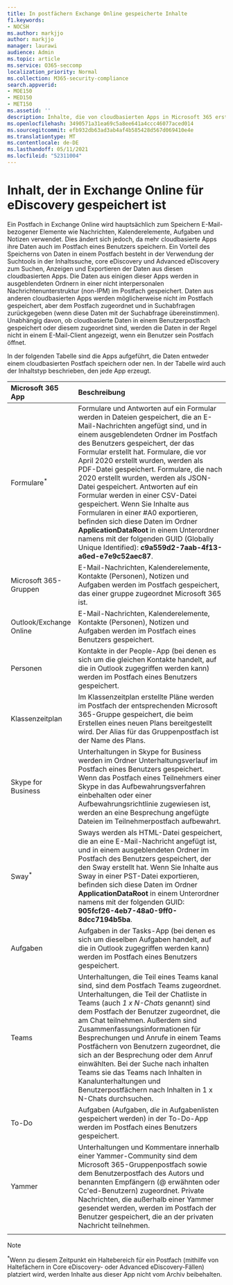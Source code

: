 ```yaml
---
title: In postfächern Exchange Online gespeicherte Inhalte
f1.keywords:
- NOCSH
ms.author: markjjo
author: markjjo
manager: laurawi
audience: Admin
ms.topic: article
ms.service: O365-seccomp
localization_priority: Normal
ms.collection: M365-security-compliance
search.appverid:
- MOE150
- MED150
- MET150
ms.assetid: ''
description: Inhalte, die von cloudbasierten Apps in Microsoft 365 erstellt werden, werden gespeichert oder dem Benutzerpostfach Exchange Online zugeordnet. Dieser Inhalt kann mithilfe von Microsoft eDiscovery-Tools durchsucht werden.
ms.openlocfilehash: 3490571a31ea69c5a8ee641a4ccc46077aced014
ms.sourcegitcommit: efb932db63ad3ab4af4b585428d567d069410e4e
ms.translationtype: MT
ms.contentlocale: de-DE
ms.lasthandoff: 05/11/2021
ms.locfileid: "52311004"
---
```

# <a name="content-stored-in-exchange-online-mailboxes-for-ediscovery"></a>Inhalt, der in Exchange Online für eDiscovery gespeichert ist

Ein Postfach in Exchange Online wird hauptsächlich zum Speichern E-Mail-bezogener Elemente wie Nachrichten, Kalenderelemente, Aufgaben und Notizen verwendet. Dies ändert sich jedoch, da mehr cloudbasierte Apps ihre Daten auch im Postfach eines Benutzers speichern. Ein Vorteil des Speicherns von Daten in einem Postfach besteht in der Verwendung der Suchtools in der Inhaltssuche, core eDiscovery und Advanced eDiscovery zum Suchen, Anzeigen und Exportieren der Daten aus diesen cloudbasierten Apps. Die Daten aus einigen dieser Apps werden in ausgeblendeten Ordnern in einer nicht interpersonalen Nachrichtenunterstruktur (non-IPM) im Postfach gespeichert. Daten aus anderen cloudbasierten Apps werden möglicherweise nicht _im_  Postfach gespeichert, aber dem Postfach zugeordnet und in Suchabfragen zurückgegeben (wenn diese Daten mit der Suchabfrage übereinstimmen). Unabhängig davon, ob cloudbasierte Daten in einem Benutzerpostfach gespeichert oder diesem zugeordnet sind, werden die Daten in der Regel nicht in einem E-Mail-Client angezeigt, wenn ein Benutzer sein Postfach öffnet.

In der folgenden Tabelle sind die Apps aufgeführt, die Daten entweder einem cloudbasierten Postfach speichern oder nen. In der Tabelle wird auch der Inhaltstyp beschrieben, den jede App erzeugt.

|Microsoft 365 App|Beschreibung|
|:---------|:---------|
|Formulare<sup>*</sup>|Formulare und Antworten auf ein Formular werden in Dateien gespeichert, die an E-Mail-Nachrichten angefügt sind, und in einem ausgeblendeten Ordner im Postfach des Benutzers gespeichert, der das Formular erstellt hat. Formulare, die vor April 2020 erstellt wurden, werden als PDF-Datei gespeichert. Formulare, die nach 2020 erstellt wurden, werden als JSON-Datei gespeichert.  Antworten auf ein Formular werden in einer CSV-Datei gespeichert. Wenn Sie Inhalte aus Formularen in einer #A0 exportieren, befinden sich diese Daten im Ordner **ApplicationDataRoot** in einem Unterordner namens mit der folgenden GUID (Globally Unique Identified): **c9a559d2-7aab-4f13-a6ed-e7e9c52aec87**. |
|Microsoft 365-Gruppen|E-Mail-Nachrichten, Kalenderelemente, Kontakte (Personen), Notizen und Aufgaben werden im Postfach gespeichert, das einer gruppe zugeordnet Microsoft 365 ist.|
|Outlook/Exchange Online|E-Mail-Nachrichten, Kalenderelemente, Kontakte (Personen), Notizen und Aufgaben werden im Postfach eines Benutzers gespeichert.|
|Personen|Kontakte in der People-App (bei denen es sich um die gleichen Kontakte handelt, auf die in Outlook zugegriffen werden kann) werden im Postfach eines Benutzers gespeichert.|
|Klassenzeitplan|Im Klassenzeitplan erstellte Pläne werden im Postfach der entsprechenden Microsoft 365-Gruppe gespeichert, die beim Erstellen eines neuen Plans bereitgestellt wird. Der Alias für das Gruppenpostfach ist der Name des Plans.|
|Skype for Business|Unterhaltungen in Skype for Business werden im Ordner Unterhaltungsverlauf im Postfach eines Benutzers gespeichert. Wenn das Postfach eines Teilnehmers einer Skype in das Aufbewahrungsverfahren einbehalten oder einer Aufbewahrungsrichtlinie zugewiesen ist, werden an eine Besprechung angefügte Dateien im Teilnehmerpostfach aufbewahrt.|
|Sway<sup>*</sup>|Sways werden als HTML-Datei gespeichert, die an eine E-Mail-Nachricht angefügt ist, und in einem ausgeblendeten Ordner im Postfach des Benutzers gespeichert, der den Sway erstellt hat. Wenn Sie Inhalte aus Sway in einer PST-Datei exportieren, befinden sich diese Daten im Ordner **ApplicationDataRoot** in einem Unterordner namens mit der folgenden GUID:  **905fcf26-4eb7-48a0-9ff0-8dcc7194b5ba**.|
|Aufgaben|Aufgaben in der Tasks-App (bei denen es sich um dieselben Aufgaben handelt, auf die in Outlook zugegriffen werden kann) werden im Postfach eines Benutzers gespeichert.|
|Teams|Unterhaltungen, die Teil eines Teams kanal sind, sind dem Postfach Teams zugeordnet. Unterhaltungen, die Teil der Chatliste in Teams (auch *1 x N-Chats* genannt) sind dem Postfach der Benutzer zugeordnet, die am Chat teilnehmen. Außerdem sind Zusammenfassungsinformationen für Besprechungen und Anrufe in einem Teams Postfächern von Benutzern zugeordnet, die sich an der Besprechung oder dem Anruf einwählten. Bei der Suche nach inhalten Teams sie das Teams nach Inhalten in Kanalunterhaltungen und Benutzerpostfächern nach Inhalten in 1 x N-Chats durchsuchen.|
|To-Do|Aufgaben (Aufgaben, *die* in Aufgabenlisten gespeichert werden) in der To-Do-App werden im Postfach eines Benutzers gespeichert.|
|Yammer|Unterhaltungen und Kommentare innerhalb einer Yammer-Community sind dem Microsoft 365-Gruppenpostfach sowie dem Benutzerpostfach des Autors und benannten Empfängern (@ erwähnten oder Cc'ed-Benutzern) zugeordnet. Private Nachrichten, die außerhalb einer Yammer gesendet werden, werden im Postfach der Benutzer gespeichert, die an der privaten Nachricht teilnehmen.|  
||||

> [!NOTE]
> <sup>*</sup>Wenn zu diesem Zeitpunkt ein Haltebereich für ein Postfach (mithilfe von Haltefächern in Core eDiscovery- oder Advanced eDiscovery-Fällen) platziert wird, werden Inhalte aus dieser App nicht vom Archiv beibehalten.